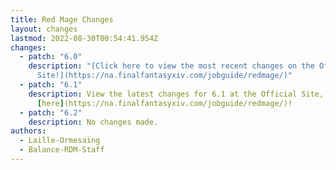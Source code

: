 ```yaml
---
title: Red Mage Changes
layout: changes
lastmod: 2022-08-30T00:54:41.954Z
changes:
  - patch: "6.0"
    description: "[Click here to view the most recent changes on the Official
      Site!](https://na.finalfantasyxiv.com/jobguide/redmage/)"
  - patch: "6.1"
    description: View the latest changes for 6.1 at the Official Site, located
      [here](https://na.finalfantasyxiv.com/jobguide/redmage/)!
  - patch: "6.2"
    description: No changes made.
authors:
  - Laille-Ormesaing
  - Balance-RDM-Staff
---
```

